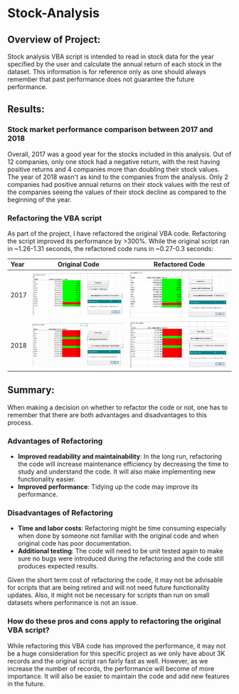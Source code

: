 # Stock-Analysis

## Overview of Project: 
Stock analysis VBA script is intended to read in stock data for the year specified by the user and calculate the annual return of each stock in the dataset. This information is for reference only as one should always remember that past performance does not guarantee the future performance.

## Results: 

### Stock market performance comparison between 2017 and 2018

Overall, 2017 was a good year for the stocks included in this analysis. Out of 12 companies, only one stock had a negative return, with the rest having positive returns and 4 companies more than doubling their stock values. The year of 2018 wasn't as kind to the companies from the analysis. Only 2 companies had positive annual returns on their stock values with the rest of the companies seeing the values of their stock decline as compared to the beginning of the year. 

### Refactoring the VBA script
As part of the project, I have refactored the original VBA code. Refactoring the script improved its performance by >300%. While the original script ran in ~1.26-1.31 seconds, the refactored code runs in ~0.27-0.3 seconds:


Year | Original Code            |  Refactored Code
:----|:-------------------------:|:-------------------------:
2017 |![2017 Original Performance](Resources/VBA_Challenge_2017_Initial_Code.png) | ![2017 Refactored Performance](Resources/VBA_Challenge_2017.png)
2018 |![2018 Original Performance](Resources/VBA_Challenge_2018_Initial_Code.png) | ![2018 Refactored Performance](Resources/VBA_Challenge_2018.png)



## Summary: 

When making a decision on whether to refactor the code or not, one has to remember that there are both advantages and disadvantages to this process.

### Advantages of Refactoring

- **Improved readability and maintainability**: In the long run, refactoring the code will increase maintenance efficiency by decreasing the time to study and understand the code. It will also make implementing new functionality easier. 
- **Improved performance**: Tidying up the code may improve its performance.


### Disadvantages of Refactoring
- **Time and labor costs**: Refactoring might be time consuming especially when done by someone not familiar with the original code and when original code has poor documentation. 
- **Additional testing**: The code will need to be unit tested again to make sure no bugs were introduced during the refactoring and the code still produces expected results.

Given the short term cost of refactoring the code, it may not be advisable for scripts that are being retired and will not need future functionality updates. Also, it might not be necessary for scripts than run on small datasets where performance is not an issue.


### How do these pros and cons apply to refactoring the original VBA script?
While refactoring this VBA code has improved the performance, it may not be a huge consideration for this specific project as we only have about 3K records and the original script ran fairly fast as well. However, as we increase the number of records, the performance will become of more importance. It will also be easier to maintain the code and add new features in the future. 
